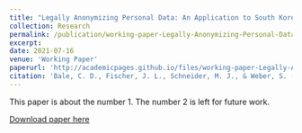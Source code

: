 ```yaml
---
title: "Legally Anonymizing Personal Data: An Application to South Korean COVID-19 Location Data"
collection: Research
permalink: /publication/working-paper-Legally-Anonymizing-Personal-Data
excerpt:
date: 2021-07-16
venue: 'Working Paper'
paperurl: 'http://academicpages.github.io/files/working-paper-Legally-Anonymizing-Personal-Data.pdf'
citation: 'Bale, C. D., Fischer, J. L., Schneider, M. J., & Weber, S. (2021). &quot;Legally Anonymizing Personal Data: An Application to South Korean COVID-19 Location Data.&quot; <i>Working Paper</i>.'
---
```

This paper is about the number 1. The number 2 is left for future work.

[Download paper here](http://academicpages.github.io/files/working-paper-Legally-Anonymizing-Personal-Data.pdf)
